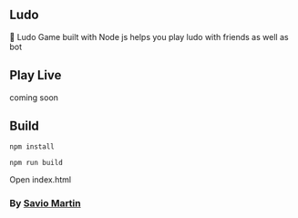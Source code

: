 ## Ludo
🎲 Ludo Game built with Node js helps you play ludo with friends as well as bot

## Play Live
coming soon

## Build
```
npm install
```
```
npm run build
```
Open index.html

### By <a href="https://instagram.com/teen_developer">Savio Martin</a>
